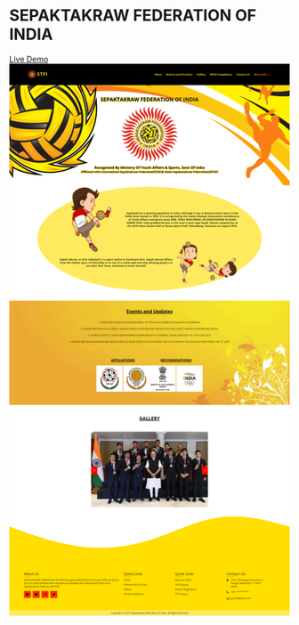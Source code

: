 # SEPAKTAKRAW FEDERATION OF INDIA
[Live Demo ](https://divyanshdahiya.github.io/STFI-2.0/)
<img src="design.png">
